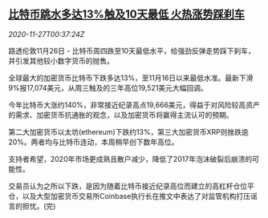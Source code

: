 <!--1606438514000-->
[比特币跳水多达13%触及10天最低 火热涨势踩刹车](https://cn.reuters.com/article/markets-crypto-bitcoin-plunge-1126-thur-idCNKBS287010)
------

<div><i>2020-11-27T00:37:24Z</i></div><p>路透伦敦11月26日 - 比特币周四跌至10天最低水平，给强劲反弹走势踩下刹车，并引发其他较小数字货币的抛售。</p><p>全球最大的加密货币比特币下跌多达13%，至11月16日以来最低水准。最新下滑9%报17,074美元，从周三触及的三年高位19,521美元大幅回调。</p><p>今年比特币大涨约140%，非常接近纪录高点19,666美元，得益于对风险较高资产的需求、加密货币抗通胀的观念，以及加密货币将赢得主流认可的预期。</p><p>第二大加密货币以太坊(ethereum)下跌约13%，第三大加密货币XRP则挫跌逾20%。两者均与比特币连动，本周稍早创下数年高位。</p><p>支持者希望，2020年市场更成熟且散户减少，降低了2017年泡沫破裂后崩溃的可能性。</p><p>交易员认为之所以下跌，是因为随着比特币接近纪录高位而建立的高杠杆仓位平仓，以及大型加密货币交易所Coinbase执行长在推文中表达了对监管机构打压谣言的担忧。(完)</p>
